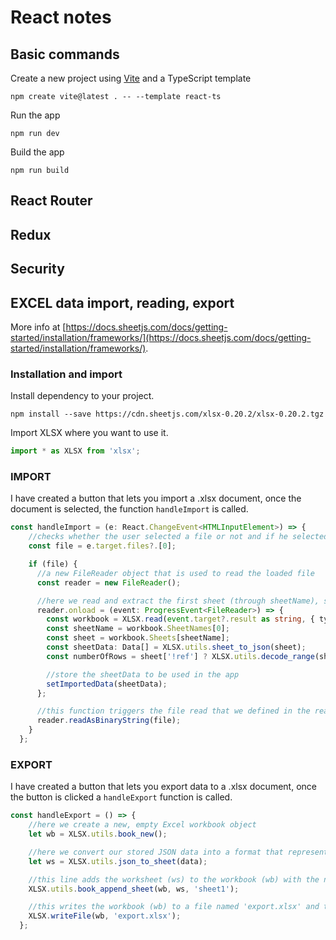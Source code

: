 # React notes

## Basic commands

Create a new project using [Vite](https://vitejs.dev/guide/) and a TypeScript template
```
npm create vite@latest . -- --template react-ts
```
Run the app
```
npm run dev
```
Build the app
```
npm run build
```

## React Router



## Redux

## Security

## EXCEL data import, reading, export

More info at [https://docs.sheetjs.com/docs/getting-started/installation/frameworks/](https://docs.sheetjs.com/docs/getting-started/installation/frameworks/).

### Installation and import

Install dependency to your project.
```
npm install --save https://cdn.sheetjs.com/xlsx-0.20.2/xlsx-0.20.2.tgz
```
Import XLSX where you want to use it.
```ts
import * as XLSX from 'xlsx';
```

### IMPORT

I have created a button that lets you import a .xlsx document, once the document is selected, the function `handleImport` is called.

```ts
const handleImport = (e: React.ChangeEvent<HTMLInputElement>) => {
    //checks whether the user selected a file or not and if he selected multiple files, it selects the first one
    const file = e.target.files?.[0];

    if (file) {
      //a new FileReader object that is used to read the loaded file
      const reader = new FileReader();

      //here we read and extract the first sheet (through sheetName), sheetData and numberOfRows from the imported file
      reader.onload = (event: ProgressEvent<FileReader>) => {
        const workbook = XLSX.read(event.target?.result as string, { type: 'binary' });
        const sheetName = workbook.SheetNames[0];
        const sheet = workbook.Sheets[sheetName];
        const sheetData: Data[] = XLSX.utils.sheet_to_json(sheet);
        const numberOfRows = sheet['!ref'] ? XLSX.utils.decode_range(sheet['!ref']).e.r + 1 : 0;

        //store the sheetData to be used in the app
        setImportedData(sheetData);
      };

      //this function triggers the file read that we defined in the reader.onload
      reader.readAsBinaryString(file);
    }
  };

```

 
### EXPORT

I have created a button that lets you export data to a .xlsx document, once the button is clicked a `handleExport` function is called.

```ts
const handleExport = () => {
    //here we create a new, empty Excel workbook object
    let wb = XLSX.utils.book_new();

    //here we convert our stored JSON data into a format that represents an Excel worksheet
    let ws = XLSX.utils.json_to_sheet(data);

    //this line adds the worksheet (ws) to the workbook (wb) with the name 'sheet1'
    XLSX.utils.book_append_sheet(wb, ws, 'sheet1');

    //this writes the workbook (wb) to a file named 'export.xlsx' and triggers a download
    XLSX.writeFile(wb, 'export.xlsx');
  };
```




